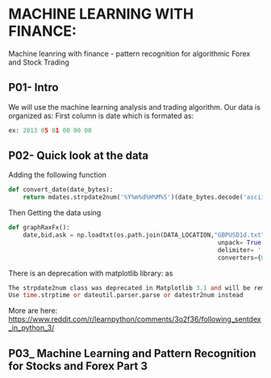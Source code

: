# MACHINE LEARNING WITH FINANCE:
Machine leanring with finance - pattern recognition for algorithmic Forex and Stock Trading
## P01- Intro
We will use the machine learning analysis and trading algorithm.
Our data is organized as:
First column is date which is formated as:

```py
ex: 2013 05 01 00 00 00
```

## P02- Quick look at the data
Adding the following function

```py
def convert_date(date_bytes):
    return mdates.strpdate2num('%Y%m%d%H%M%S')(date_bytes.decode('ascii'))  # strpdate2num ,datestr2num

```
Then Getting the data using

```py
def graphRaxFx():
    date,bid,ask = np.loadtxt(os.path.join(DATA_LOCATION,"GBPUSD1d.txt"),
                                                          unpack= True,
                                                          delimiter= ',',
                                                          converters={0:convert_date})
```
There is an deprecation with matplotlib library: as

```v
The strpdate2num class was deprecated in Matplotlib 3.1 and will be removed in 3.3
Use time.strptime or dateutil.parser.parse or datestr2num instead

```
More are here: https://www.reddit.com/r/learnpython/comments/3o2f36/following_sentdex_in_python_3/

## P03_ Machine Learning and Pattern Recognition for Stocks and Forex Part 3
